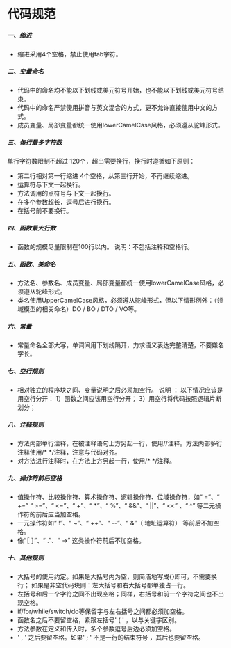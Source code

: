 # 代码规范
##### 一、缩进
* 缩进采用4个空格，禁止使用tab字符。
##### 二、变量命名
* 代码中的命名均不能以下划线或美元符号开始，也不能以下划线或美元符号结束。
* 代码中的命名严禁使用拼音与英文混合的方式，更不允许直接使用中文的方式。
* 成员变量、局部变量都统一使用lowerCamelCase风格，必须遵从驼峰形式。
##### 三、每行最多字符数
单行字符数限制不超过 120个，超出需要换行，换行时遵循如下原则： 
* 第二行相对第一行缩进 4个空格，从第三行开始，不再继续缩进。 
* 运算符与下文一起换行。 
* 方法调用的点符号与下文一起换行。 
* 在多个参数超长，逗号后进行换行。 
* 在括号前不要换行。
##### 四、函数最大行数
* 函数的规模尽量限制在100行以内。
说明：不包括注释和空格行。
##### 五、函数、类命名
* 方法名、参数名、成员变量、局部变量都统一使用lowerCamelCase风格，必须遵从驼峰形式。
* 类名使用UpperCamelCase风格，必须遵从驼峰形式，但以下情形例外：（领域模型的相关命名）DO / BO / DTO / VO等。
##### 六、常量
* 常量命名全部大写，单词间用下划线隔开，力求语义表达完整清楚，不要嫌名字长。
##### 七、空行规则
* 相对独立的程序块之间、变量说明之后必须加空行。
说明 ：
以下情况应该是用空行分开： 
1）函数之间应该用空行分开；
3）用空行将代码按照逻辑片断划分；
##### 八、注释规则
* 方法内部单行注释，在被注释语句上方另起一行，使用//注释。方法内部多行注释使用/* */注释，注意与代码对齐。
* 对方法进行注释时，在方法上方另起一行，使用/* */注释。
##### 九、操作符前后空格
* 值操作符、比较操作符、算术操作符、逻辑操作符、位域操作符，如“ =”、“ +=” 
“ >=”、“ <=”、“ +”、“ *”、“ %”、“ &&”、“ ||”、“ <<” 、“ ^” 等二元操作符的前后应当加空格。
* 一元操作符如“ !”、“ ~”、“ ++”、“ --”、“ &”（ 地址运算符） 等前后不加空格。
* 像“［ ］”、“ .”、“ ->” 这类操作符前后不加空格。
##### 十、其他规则
* 大括号的使用约定。如果是大括号内为空，则简洁地写成{}即可，不需要换行；
如果是非空代码块则：左大括号和右大括号都单独占一行。
* 左括号和后一个字符之间不出现空格；同样，右括号和前一个字符之间也不出现空格。
* if/for/while/switch/do等保留字与左右括号之间都必须加空格。
* 函数名之后不要留空格，紧跟左括号' ( ' ，以与关键字区别。
* 方法参数在定义和传入时，多个参数逗号后边必须加空格。
* ' , ' 之后要留空格。如果' ; ' 不是一行的结束符号 ，其后也要留空格。
